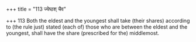 +++
title = "113 ज्येष्ठश् चैव"

+++
113	Both the eldest and the youngest shall take (their shares) according to (the rule just) stated (each of) those who are between the eldest and the youngest, shall have the share (prescribed for the) middlemost.